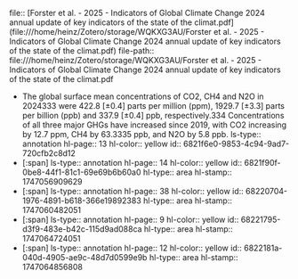 file:: [Forster et al. - 2025 - Indicators of Global Climate Change 2024 annual update of key indicators of the state of the climat.pdf](file:///home/heinz/Zotero/storage/WQKXG3AU/Forster et al. - 2025 - Indicators of Global Climate Change 2024 annual update of key indicators of the state of the climat.pdf)
file-path:: file:///home/heinz/Zotero/storage/WQKXG3AU/Forster et al. - 2025 - Indicators of Global Climate Change 2024 annual update of key indicators of the state of the climat.pdf

- The global surface mean concentrations of CO2, CH4 and N2O in 2024333 were 422.8 [±0.4] parts per million (ppm), 1929.7 [±3.3] parts per billion (ppb) and 337.9 [±0.4] ppb, respectively.334 Concentrations of all three major GHGs have increased since 2019, with CO2 increasing by 12.7 ppm, CH4 by 63.3335 ppb, and N2O by 5.8 ppb. 
  ls-type:: annotation
  hl-page:: 13
  hl-color:: yellow
  id:: 6821f6e0-9853-4c94-9ad7-720cfb2c8d12
- [:span]
  ls-type:: annotation
  hl-page:: 14
  hl-color:: yellow
  id:: 6821f90f-0be8-44f1-81c1-69e69b6b60a0
  hl-type:: area
  hl-stamp:: 1747056909629
- [:span]
  ls-type:: annotation
  hl-page:: 38
  hl-color:: yellow
  id:: 68220704-1976-4891-b618-366e19892383
  hl-type:: area
  hl-stamp:: 1747060482051
- [:span]
  ls-type:: annotation
  hl-page:: 9
  hl-color:: yellow
  id:: 68221795-d3f9-483e-b42c-115d9ad088ca
  hl-type:: area
  hl-stamp:: 1747064724051
- [:span]
  ls-type:: annotation
  hl-page:: 12
  hl-color:: yellow
  id:: 6822181a-040d-4905-ae9c-48d7d0599e9b
  hl-type:: area
  hl-stamp:: 1747064856808